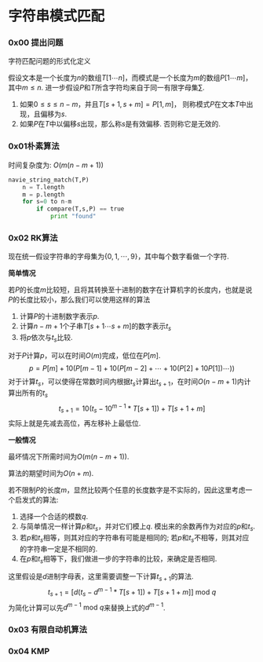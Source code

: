 # 字符串模式匹配



### 0x00 提出问题

字符匹配问题的形式化定义

假设文本是一个长度为$n$的数组$T[1\cdots n]$，而模式是一个长度为$m$的数组$P[1\cdots m]$，其中$m \leq n$.  进一步假设$P$和$T$所含字符均来自于同一有限字母集$\sum$.   

1.  如果$0 \leq s \leq n-m$，并且$T[s+1,s+m] = P[1,m]$， 则称模式$P$在文本$T$中出现，且偏移为$s$. 
2.  如果$P$在$T$中以偏移$s$出现，那么称$s$是有效偏移. 否则称它是无效的. 



### 0x01朴素算法

时间复杂度为: $O(m(n-m+1))$



```python
navie_string_match(T,P)
	n = T.length
	m = p.length
	for s=0 to n-m
    	if compare(T,s,P) == true
    		print "found" 		
```



### 0x02 RK算法

现在统一假设字符串的字母集为$\{0,1,\cdots,9\}$，其中每个数字看做一个字符.   



**简单情况**

若$P$的长度$m$比较短，且将其转换至十进制的数字在计算机字的长度内，也就是说$P$的长度比较小，那么我们可以使用这样的算法

1. 计算$P$的十进制数字表示$p$.
2. 计算$n-m+1$个子串$T[s+1\cdots s+m ]$的数字表示$t_s$
3. 将$p$依次与$t_s$比较. 

对于$P$计算$p$，可以在时间$O(m)$完成，低位在$P[m]$. 
$$
p = P[m] + 10(P[m-1]+10(P[m-2]+\cdots+10(P[2]+10P[1])\cdots))
$$
对于计算$t_s$，可以使得在常数时间内根据$t_s$计算出$t_{s+1}$，在时间$O(n-m+1)$内计算出所有的$t_s$
$$
t_{s+1} = 10(t_s - 10^{m-1}*T[s+1])+T[s+1+m]
$$
实际上就是先减去高位，再左移补上最低位. 



**一般情况**

最坏情况下所需时间为$O(m(n-m+1))$. 

算法的期望时间为$O(n+m)$. 



若不限制$P$的长度$m$，显然比较两个任意的长度数字是不实际的，因此这里考虑一个启发式的算法:

1.  选择一个合适的模数$q$.
2.  与简单情况一样计算$p$和$t_s$，并对它们模上$q$.  模出来的余数再作为对应的$p$和$t_s$. 
3.  若$p$和$t_s$相等，则其对应的字符串有可能是相同的; 若$p$和$t_s$不相等，则其对应的字符串一定是不相同的. 
4.  在$p$和$t_s$相等下，我们做进一步的字符串的比较，来确定是否相同. 



这里假设是$d$进制字母表，这里需要调整一下计算$t_{s+1}$的算法. 
$$
t_{s+1} = \left[ d(t_s - d^{m-1}*T[s+1])+T[s+1+m]\right]~\text{mod}~q
$$
为简化计算可以先$d^{m-1}~\text{mod}~q$来替换上式的$d^{m-1}$. 





### 0x03 有限自动机算法

### 0x04 KMP

